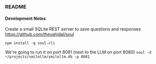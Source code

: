 ### README

#### Development Notes

Create a small SQLite REST server to save questions and responses
https://github.com/thevahidal/soul

`npm install -g soul-cli`

We're going to run it on port 8081 (next to the LLM on port 8080)
`soul -d ~/projects/smilellm/smilellm.db -p 8081`


